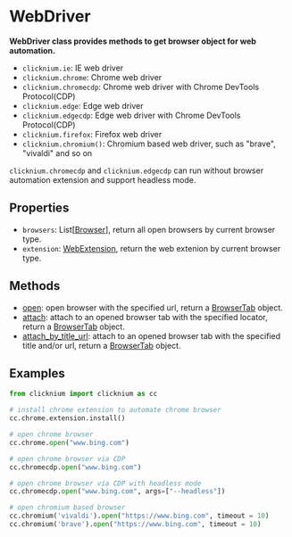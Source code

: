 # WebDriver 

**WebDriver class provides methods to get browser object for web automation.**  

- `clicknium.ie`: IE web driver  
- `clicknium.chrome`: Chrome web driver  
- `clicknium.chromecdp`: Chrome web driver with Chrome DevTools Protocol(CDP)  
- `clicknium.edge`: Edge web driver  
- `clicknium.edgecdp`: Edge web driver with Chrome DevTools Protocol(CDP)   
- `clicknium.firefox`: Firefox web driver 
- `clicknium.chromium()`: Chromium based web driver, such as "brave", "vivaldi" and so on 

`clicknium.chromecdp` and `clicknium.edgecdp` can run without browser automation extension and support headless mode.   

## Properties
- `browsers`: List[[Browser](browser.md)], return all open browsers by current browser type.  
- `extension`: [WebExtension](webextension.md), return the web extenion by current browser type.

## Methods
- [open](open.md): open browser with the specified url, return a [BrowserTab](browsertab.md) object.
- [attach](attach.md): attach to an opened browser tab with the specified locator, return a [BrowserTab](browsertab.md) object.
- [attach_by_title_url](attach_by_title_url.md): attach to an opened browser tab with the specified title and/or url, return a [BrowserTab](browsertab.md) object.

## Examples
```python
from clicknium import clicknium as cc

# install chrome extension to automate chrome browser
cc.chrome.extension.install()

# open chrome browser
cc.chrome.open("www.bing.com")

# open chrome browser via CDP
cc.chromecdp.open("www.bing.com")

# open chrome browser via CDP with headless mode 
cc.chromecdp.open("www.bing.com", args=["--headless"])

# open chromium based browser
cc.chromium('vivaldi').open("https://www.bing.com", timeout = 10)
cc.chromium('brave').open("https://www.bing.com", timeout = 10)
```
